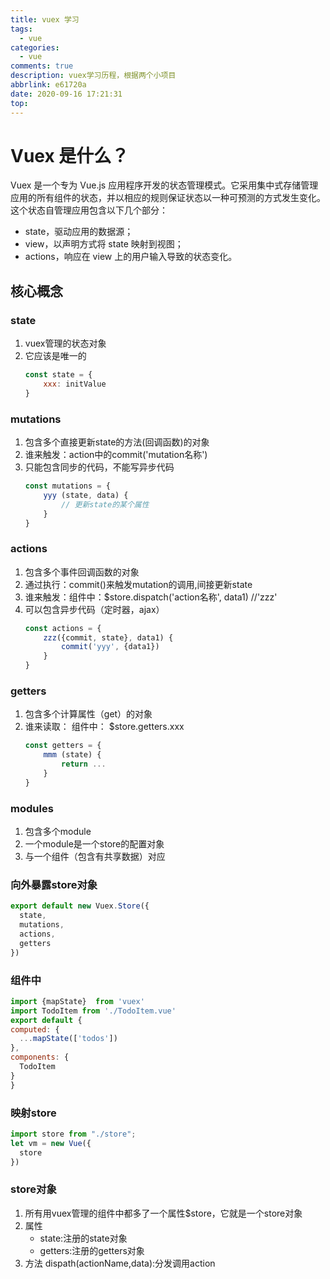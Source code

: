 ```yaml
---
title: vuex 学习
tags:
  - vue
categories:
  - vue
comments: true
description: vuex学习历程，根据两个小项目
abbrlink: e61720a
date: 2020-09-16 17:21:31
top:
---
```

# Vuex 是什么？
Vuex 是一个专为 Vue.js 应用程序开发的状态管理模式。它采用集中式存储管理应用的所有组件的状态，并以相应的规则保证状态以一种可预测的方式发生变化。
这个状态自管理应用包含以下几个部分：
 * state，驱动应用的数据源；
 * view，以声明方式将 state 映射到视图；
 * actions，响应在 view 上的用户输入导致的状态变化。

## 核心概念
### state
 1. vuex管理的状态对象
 2. 它应该是唯一的
    ```javascript
    const state = {
        xxx: initValue
    }
    ```

### mutations
 1. 包含多个直接更新state的方法(回调函数)的对象
 2. 谁来触发：action中的commit('mutation名称')
 3. 只能包含同步的代码，不能写异步代码
    ```javascript
    const mutations = {
        yyy (state, data) {
            // 更新state的某个属性
        }
    }
    ```

### actions
 1. 包含多个事件回调函数的对象
 2. 通过执行：commit()来触发mutation的调用,间接更新state
 3. 谁来触发：组件中：$store.dispatch('action名称', data1) //'zzz'
 4. 可以包含异步代码（定时器，ajax）
    ```javascript
    const actions = {
        zzz({commit, state}, data1) {
            commit('yyy', {data1})
        }
    }
    ```

### getters
 1. 包含多个计算属性（get）的对象
 2. 谁来读取： 组件中： $store.getters.xxx
    ```javascript
    const getters = {
        mmm (state) {
            return ...
        }
    }
    ```

### modules
 1. 包含多个module
 2. 一个module是一个store的配置对象
 3. 与一个组件（包含有共享数据）对应

### 向外暴露store对象
```javascript
export default new Vuex.Store({
  state,
  mutations,
  actions,
  getters
})
```

### 组件中
```javascript
import {mapState}  from 'vuex'
import TodoItem from './TodoItem.vue'
export default {
computed: {
  ...mapState(['todos'])
},
components: {
  TodoItem
}
}
```

### 映射store
```javascript
import store from "./store";
let vm = new Vue({
  store
})
```
### store对象
 1. 所有用vuex管理的组件中都多了一个属性$store，它就是一个store对象
 2. 属性
    * state:注册的state对象
    * getters:注册的getters对象
 3. 方法
    dispath(actionName,data):分发调用action

